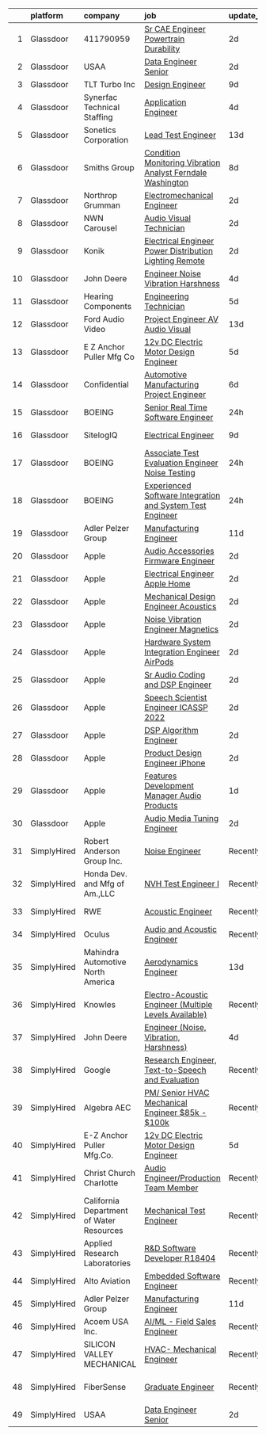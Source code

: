

|    | platform    | company                                  | job                                                                                                                                                                                                                                                                                                                                                                                                                                                                                                                                                                                                                                                                                                                                                                                                                                                                                                                                                                                                                                                                                                                                                                                                                                                                                                                                                                               | update_time   | location            |
|---:|:------------|:-----------------------------------------|:----------------------------------------------------------------------------------------------------------------------------------------------------------------------------------------------------------------------------------------------------------------------------------------------------------------------------------------------------------------------------------------------------------------------------------------------------------------------------------------------------------------------------------------------------------------------------------------------------------------------------------------------------------------------------------------------------------------------------------------------------------------------------------------------------------------------------------------------------------------------------------------------------------------------------------------------------------------------------------------------------------------------------------------------------------------------------------------------------------------------------------------------------------------------------------------------------------------------------------------------------------------------------------------------------------------------------------------------------------------------------------|:--------------|:--------------------|
|  1 | Glassdoor   | 411790959                                | [Sr  CAE Engineer Powertrain Durability](https://www.glassdoor.com/partner/jobListing.htm?pos=110&ao=1110586&s=58&guid=0000018137cfcc9092bb88eaf1a3138e&src=GD_JOB_AD&t=SR&vt=w&ea=1&cs=1_03baf38f&cb=1654498774519&jobListingId=1007915991005&cpc=870769263AED881C&jrtk=3-0-1g4rsvj5mr16h801-1g4rsvj642cgv000-de6c11a24183356a--6NYlbfkN0A4alNn5c1EMjHZlECe8pxJIEKZTj16jdbpGDS6uC3CgTK9uSbaVJKC2KIQ4RUONgrER7km3THwCbX0YWcpE-oGZcivz5wj-cTt5Z3aI65aRZxJnBp3uyyNyXD44rb2m52Ihhxwrt3y0kh7M4WaSYFopjZoBnadRYfdybze7exJiRcXjV0tvlTOOlrrazfezGNcCJajJ09OudXlSi7ulPPvUDkPQcxHxBtRr-f4J9z7Csm3uvZH6VfPLhhu5o0ah-FmKWq4UIXqAuYATKttSoI2W7Rj82ZB9H7nhV-ABQjuLrsqqu-KrauMr9UEdNhmVNNqzFmNm5OfEux2zNXRjRJ_oMVVSItprG_gBSznXfbEY5msF4DQL66m__9NOUYb9jmDeR_LO44GtrhoVP1NHIJiiBoKq0_UROxhOmnsB6n0dauD4JYQFG0duCwhBrH1LPDuT-KmLp-5SvUrZwKJWN9jPMhOLmk2EpUjvAt752kPujhO9bHdiCite6oPxUM7fhtpyBhtRxM9qg%3D%3D)                                                                                                                                                                                                                                                                                                                                                                                                                                                                                     | 2d            | Novi, MI            |
|  2 | Glassdoor   | USAA                                     | [Data Engineer Senior](https://www.glassdoor.com/partner/jobListing.htm?pos=108&ao=1110586&s=58&guid=0000018137cfcc9092bb88eaf1a3138e&src=GD_JOB_AD&t=SR&vt=w&cs=1_13f6444d&cb=1654498774518&jobListingId=1007916124227&cpc=85DB4C1C8FC4A2A3&jrtk=3-0-1g4rsvj5mr16h801-1g4rsvj642cgv000-4e205190e0a6eb50--6NYlbfkN0CdTBpsLrhs4IwmIsoO0brdHaF9POTtXIeJjdlamKYQ_DT3Xi384CrTplWzHFzLngQoPjrlpLTlxm8sMVCx27fB4PPgGE-M_gQl_ZJ6lJJe910g8iV9T8BYimjMNh7s4nKoPNqH1jeEm9XrxWfm4dOjosGGiQ-yBQCO9SmzcmWK9Fi6nnCt_8NGtI_vEdceRYgTBiAX-LlHJw5ONpC8NDvNrzIqQCZZv8QYG2Y2GAdvjpTrI6f14XYnxWqy1qIP2i_I7I6ShduUxx6Crm0tsOaI1w-Nh7Dr95YzLPB6z_YZtquwQC3YxgYxWtnkQzJsK7IxGdQxgOxhxNGVHQ5UPniKtsOe_0nFAW9byOO6bVjpKi_AlK9Z_QDNjF3doxW5MWLFE9Bt_Cko3CiXMpzC-wmV97jFd5de8UsfF-s6X26lGBPcpxNpmyD9ZYoqnq_x5q8%3D)                                                                                                                                                                                                                                                                                                                                                                                                                                                                                                                                                                                          | 2d            | San Antonio, TX     |
|  3 | Glassdoor   | TLT Turbo Inc                            | [Design Engineer](https://www.glassdoor.com/partner/jobListing.htm?pos=112&ao=1110586&s=58&guid=0000018137cfcc9092bb88eaf1a3138e&src=GD_JOB_AD&t=SR&vt=w&ea=1&cs=1_f92bc869&cb=1654498774519&jobListingId=1007898036424&cpc=C0FAF87ADD587446&jrtk=3-0-1g4rsvj5mr16h801-1g4rsvj642cgv000-8ef802f9058876bb--6NYlbfkN0DMkohtqlj7VpGiycL9PJ51joRSooVQ8u3vz_SxadXVnBZcKOwqKsHQtiI-ki0vC-4jJKlsASzNCqzWTiZkmCGKksmlBVIj_epR7O3Dqbk2pMxXbCQCrx2nP9S6i7qMeYoDkM9B7Ul1u9joIQ_Q80iVMvQulN9FBi0uC6W97TbyEikO9wDfGvCCXHOWJTZDzfpTLejumXJZeAxURuDal7C1fuLaNDWn-dYGzVk-RG_J-BAaGWPH6zK4j1k2wIouLJ1bnEndrhLPY_GrAnsXV2WhEzHQaU-34RrLUbdcRCb9KdbeTK3DpmI22kkfSqhsWPFX3HmSttnmA-xBjHLNpQa3hp_C0e0attoqBfJPHmcvMgqgw8hiGJzEu6QJCg6MaHhsH0U8_JHsp3TraVlLFy--FzeWH8MAwmX5F5ygZ0355LFYejGtuCIwDrxdNJDWsZEYJRZ4Zh-rLhXFyxQ_l52lV1sGWC31G9CPG-G3RhkKDVaaVOKzW_i4hDdFxBwhDUqKHijGVRGJBBQ_6Z9nXwMBTxN7wMuU268%3D)                                                                                                                                                                                                                                                                                                                                                                                                                                                                                          | 9d            | Akron, OH           |
|  4 | Glassdoor   | Synerfac Technical Staffing              | [Application Engineer](https://www.glassdoor.com/partner/jobListing.htm?pos=124&ao=1110586&s=58&guid=0000018137cfcc9092bb88eaf1a3138e&src=GD_JOB_AD&t=SR&vt=w&ea=1&cs=1_3d806e82&cb=1654498774520&jobListingId=1007909673844&cpc=CBEBA1A9D941894A&jrtk=3-0-1g4rsvj5mr16h801-1g4rsvj642cgv000-329fec45e361d747--6NYlbfkN0AWw-B98R_0UeEwU7zcJb5735BlGf2oO6lNW4CSRFTjX2ioALxyz1KtEMoAOu5FKXqgfrxQvKZotiagOOv0rz_DGv9oV_TrrUFNfo-HMeA--pqbeLolbDAyRDV0Disrrz9hARcHH9fG_BtW_qeU45TTwZdKsLOWz_7E7_KlcEiB7j6vm4dgclZSN0MMcvXip17e0igFCuFyOMc1hjIujrz3JcGP9q_CJhdJGSnTT54vG1ZUCQKluTZ0UG-VwjH-Xfu81tMJd9KO2nbM7ALrfG36TqrIkNbifFwFhYYA3kS1PTzpP3XjVwWGLqC--VwMejGgVFawRA8VDxUOPWzd-FHm3Yur3cgZLmBH-5Hv2_0FdeYMyI9CnCvy_0NkufK6c20CN-pK-TDu8Y00kbL9dEN44OAIDRcPh-VXY1_PhrgZmuG8CInxRjxeh8BOU-y1mVJS9oXJLHCYESplg45y2k4AXWG0zF8UrTmrLzL-n3wQD539rXsA0hU4L_xb5nmRiKxNkqzN-lfcAuNXxA6lzoM7wuYAOHNRfeHZk7DvusmAGgRPtIMKk7wBko78G05AjPXTrlVvQDnhYuRJ-rz2U3XeNixvgjRVQkdg_tgwgXGmcCaCu1nYoTIRBQ3c8lKUdUHMt4k_w8y2sdS2AsF3bnNn4E5Q8-c7ZWMYfGxfKfbE2h1Sub0PUcERwE-f8uwcEsUdcCURIF9dQPceMz4s1-U7ua6X7oJc_useQNS6lSFSTutLPebK7qbQu6LYQ9yGDjkF6MzjA73lY7GQl64Vy_0vU8Jfjuhyo-gwQBFUygYIhsZihy61SOffndZ4wngqo-16E-JXdgca0V9z4tt8CL87)                                                                                                                                                                   | 4d            | Eatontown, NJ       |
|  5 | Glassdoor   | Sonetics Corporation                     | [Lead Test Engineer](https://www.glassdoor.com/partner/jobListing.htm?pos=104&ao=1110586&s=58&guid=0000018137cfcc9092bb88eaf1a3138e&src=GD_JOB_AD&t=SR&vt=w&ea=1&cs=1_d5304ef4&cb=1654498774518&jobListingId=1007886482374&cpc=CECB46B897A8592B&jrtk=3-0-1g4rsvj5mr16h801-1g4rsvj642cgv000-a7e1c5d68d0827a0--6NYlbfkN0CRorvFZlqf4hM5S2WWiGfe_QJZXcBUqb8HLQGkO0GS9SkFoz0EAaJcv7fHnC0wmj4Q6JtWFIXV39M_zpSiS4XhUj-HFh0Iwt669cz5UIB3wglRklf-DbDk_aj-ATY5SpuCR9ndPGy_UCeNuTN-VxoNF3PDGoVWVCDMYPT_POQwpV4E2MnLzivmVHFz_6NniL4OsESI8lTVq9W9_1awIk6LXY9N1D1Ewp52yJnsMjgYl6oS7KpXDKJkHXGPHOOrhEd_UOIj0OCHSmc0QiKwvTEp0dxNzhum911nwpfgSr3pLWLm3ICxBQpEA3l5NOOV6pYiuzZ_iG32qfTxweB6vZFFcnpnsHpeEuwtoTbjkOdpVcjddgypO7RyuZDPN2y4ZcB9Do3YoRNqcshOxIxe_pELGXcHaLudzhqp-1Y_FRAMj9hv7vDkqKQfete0bJFRpLKGPzVoYAhjs_tg-sxDsIosyFmlegqacdqAykiD4srQ6eqY_Zy0Q_qQ8swk4x0n7Pa8v1LDBinbga8ULMtbJiWEoeyME1GplpAxmrhZ4lxwxrfkaoTxoa8rP5lB75U4mUjgdq1shiFRQw%3D%3D)                                                                                                                                                                                                                                                                                                                                                                                                                                         | 13d           | Lake Oswego, OR     |
|  6 | Glassdoor   | Smiths Group                             | [Condition Monitoring Vibration Analyst  Ferndale Washington ](https://www.glassdoor.com/partner/jobListing.htm?pos=109&ao=1110586&s=58&guid=0000018137cfcc9092bb88eaf1a3138e&src=GD_JOB_AD&t=SR&vt=w&cs=1_f61fe4c9&cb=1654498774518&jobListingId=1007900262330&cpc=D1B7150B9C545245&jrtk=3-0-1g4rsvj5mr16h801-1g4rsvj642cgv000-d3f0e0b08f67d4c5--6NYlbfkN0AeGAAYxmQ3mx0Zn7EMFsPq42Xy_d6PJvyvPfV5nGk_5RxUjDHJCTOEYShq0olIaE_uMxigKm0XWgvKNkrl7X6BlkKPQkL5AFptSId4dg166hmEJCTuAOr_99m3_0AQukx_9gjN9ZIUZGft5fb1TXwz7i94EZV6XW_ljVB90SRunxnpvPTpRtNCxtzQzlE3XECESUPsc5v68Ybj88_mzVdfokIuiFkzENMIuPdM1lQ6c3ETPvtjS9tBscFKLB5f7NabAKwgRcakO73WwKQoFlAW2jJEWvB4LHpIn9My5xkaNiOTXBCVZCuhf2wArWpjeC-c72uKVYK5ntNge1r_6Z_bwzbgc1BJcv0OZMV99i3AlVc1J_TCLmEycuFRU18yHlxgBhGauxDBMXVIVq3GKg8ccbcXnKfWOfhCw1fvId5IR-REbz5O7CuE51hSMaFzWW-8JMGD3-gxW9xOIFrmRr1F35ItYUgnZIgeUsHFm_xBe-SGz9q18VL0Adb8Z-MsM0ILO4-TGiP03VUo1Nvgk43Pxz3RKg8fYfoXlfUwuhqoPg%3D%3D)                                                                                                                                                                                                                                                                                                                                                                                                                                    | 8d            | Seattle, WA         |
|  7 | Glassdoor   | Northrop Grumman                         | [Electromechanical Engineer](https://www.glassdoor.com/partner/jobListing.htm?pos=127&ao=1110586&s=58&guid=0000018137cfcc9092bb88eaf1a3138e&src=GD_JOB_AD&t=SR&vt=w&cs=1_c64cbf23&cb=1654498774520&jobListingId=1007915530925&cpc=A65DF3A704A48F9B&jrtk=3-0-1g4rsvj5mr16h801-1g4rsvj642cgv000-79cdaf98b13fea8b--6NYlbfkN0DPf8Tf_oakpB62WadId2dzQiWExtALTi0lpCM--zHBL7o-_c_LOTx7NiHHJML4_3sXFkkM-V0MrJHK0YbVrcp1BO4vjTNOkyPLVzWMWFYFW_PLaoGFnMGryKrsr5BxUi-82ZwBG2LS0th7TCIo3aj45JhmkxxqazAyD1TAXJGuQvjOon-0DNKex93eky0PUxaKC_m_Lr82Z926ajYgBJ1kwTXKf6PoTC_Jf0lSQ_1QzaT7ia7clopeW2WHMELv2aY8qyA3gHoKySNQfxgRPIS7GcIeCGMvnpiRwQF17Zm5ZLRd8WutaTeq1i2ge3vlypFnwHeM3u8faj35TonM9pzvc02LUegrvtt5rYWuhGX7vtfs74TcmYcziH-rKYzj9vnSVxGJQ-WUKMqmuWEn-i-mulqWBcpx3yPzVmwC6Vk9gU1F2quZ3YWisrgwlc0VQUiyaileuekL30dVZkl1p1ey8b83lgTClA8kG2Jce0vf_GvhhD8jNyoOjYlYDJ8b2ldvWfD2nBI12X-c0uDvep2H7ZNympUCyqjwTu6XRn7jfCNn3of9pqglFjcG34qw71DhIQCONtIxni6oJt-O-DigVTjnn-9fg1sZB0eqVDv15HcEDjQiITEWgI6aG06KjC8-AIFW_BwJqDiSRUdYLOU_8Rzrto4x8_X1ise4jnwwOlWfwn1eT6phDiyljUojBqWjo1DzOtrCfo62gapdJmj8LgHvJqKW1NRWOLVPrFecx0C0F5V1I-44vIPfogehG2a0IpHgAK99zl--WwVfU5oW7wj2aZHECEzvP3iY-cxNMOtMjbg_VxbNtahazLPoyBE10O8ClIXxwg%3D%3D)                                                                                                                                                                      | 2d            | Redondo Beach, CA   |
|  8 | Glassdoor   | NWN Carousel                             | [Audio Visual Technician](https://www.glassdoor.com/partner/jobListing.htm?pos=107&ao=1110586&s=58&guid=0000018137cfcc9092bb88eaf1a3138e&src=GD_JOB_AD&t=SR&vt=w&ea=1&cs=1_966371d2&cb=1654498774518&jobListingId=1007916273564&cpc=297CB4EAB7D64A33&jrtk=3-0-1g4rsvj5mr16h801-1g4rsvj642cgv000-e22a9e83d99c57c5--6NYlbfkN0CjQ-DtZhaeqvtdl0wWl_9EshBEJZvpZd4x6rm9Wm9H32EgH8osHVNt9qqvJNHKDHMDe4CVSnoKi5WOUjCGgfAFJXg7dvZMtB-sYENhlN73-mV9sNxDC1DVwsMq-tNaRu7Oli4kRBW7RNG6I_mwvSEKQU0dfBWV9Qy6EOtrntKVNWngi6pm3MQyZzj6f6lN2j5WKYGrpUBpsqDAu-hjQgjWY__ORzZxm3Yc7p9F0K_toyLTepFjzEDMY0nAN1IGCDGl1Sx-KPZWCEZ2JTHshv6ccp8355HEibf7x1BCDq5U8Rdms_sY3iBol7d8WTicL_TDpXEeMIRRmuoDfONck0Ta9QjxW3TvW1j1cn2rw4F-eFOi545x67nZvD6_j0e-AGWiuG_uNMhTZQ4BAAI6imskOcgVxqLpbfOzK9TbdxjxFoV02OV0yRKnSrD7e0m5GUxgRX7ZgOq_0QOPD_meNNFWWdxGEUFLf0JAKIJMaGnW2avL0wlZH0uJv7ssyRsVOKof4JzKA0-J_A%3D%3D)                                                                                                                                                                                                                                                                                                                                                                                                                                                                                                    | 2d            | Brighton, MI        |
|  9 | Glassdoor   | Konik                                    | [Electrical Engineer  Power Distribution   Lighting   Remote](https://www.glassdoor.com/partner/jobListing.htm?pos=129&ao=1110586&s=58&guid=0000018137cfcc9092bb88eaf1a3138e&src=GD_JOB_AD&t=SR&vt=w&ea=1&cs=1_071bf1ac&cb=1654498774520&jobListingId=1007915971864&cpc=39A4E8CE329AB187&jrtk=3-0-1g4rsvj5mr16h801-1g4rsvj642cgv000-976f6700e403890a--6NYlbfkN0CtRfEJbO62b4JqOzanzcWMJBR1JzRWelxfWGz6I4RrBLk4853Sr2jbyegK_RDsCofHRUuapGr-9QbOspJmYqdoD4pQPeiZZan2nALM6bvohJHeIB41S8C7U-bihCvlo--HMWn0U0lJxFDNsK1mBVa5_tOur5IoNTL5JqPswmV4LjYM7uf8Ldj9oxgUS_hXpra9WU7i7ZhAaycm_nhyGXFdqyhS5t4ND_uZYa_q5GWPtVQQHhk7g2QFNtKfRTlL45qUOIgdLqhNaevrSqqPniOfUk42YSpKBiyWQOfdcMsIkSGMSpiKuSyQGzh9vaggUimyu_PmRX0oY9-LKxUjP3_fB3JWNbcHs2El_NFhz7_lT735I9JyvDXKRcwjsc0Bg4qnxs9TtF0YRyYF5BWERILTSg5oBmFxGCAUEJxCXSsfl7axgvHf7lTgsjK_mIR6jrfCVDDStaUckotIhNoA7M2660tf6MGV8Xy9gvshyiya9Pe35DSUcPBHSsR7elhGj126oOlTbQjH7v3iEQPoIE99)                                                                                                                                                                                                                                                                                                                                                                                                                                                            | 2d            | Iowa                |
| 10 | Glassdoor   | John Deere                               | [Engineer  Noise  Vibration  Harshness ](https://www.glassdoor.com/partner/jobListing.htm?pos=102&ao=1110586&s=58&guid=0000018137cfcc9092bb88eaf1a3138e&src=GD_JOB_AD&t=SR&vt=w&ea=1&cs=1_b1e94b72&cb=1654498774517&jobListingId=1007910048836&cpc=CECB46B897A8592B&jrtk=3-0-1g4rsvj5mr16h801-1g4rsvj642cgv000-bfdfc3d70928bfed--6NYlbfkN0DcRTDDlrwLkDRbKU304LMWUyzSZIWMF6_TQMEJOoFiQmt5dW3WAyKu4k0La7jA9u_1j8HgPDIfstd5QG4sXUx5AfWlVRG3t7OfuqlH5sBX6GoaUUU1iYnMVHTWYWWpWBrrzIDA8hkeIboxRRRKPLoaLUhEDSwP09a349yqBtx4Nqu-A_kPIjm_OzSzWLNDmgxsP6GBbXJvrN3tc8s_NTL0CtGQloqz8OlRTs7hGaQ39yCNII53fnPgsW1DrgMSKhPYTo1HynMEDx7WByURGZtTd6-axgikTLpY6W3c0ooXVVFFudY8_TIq7EaLCcvnD5mCAGdmIX0L-K2XuG_wRTmPk5YyCdWXvuRfWLUJM8KWje3R94q_sgcPQV7zSFX4diiEBY5fSn5ha_g5Jp0KX98XpXiM4cmUZNE2sWFq9Yg88k5-rsP5WOa8-tDVucdUjvFN2vGygQsmC8Ip-oaQUR7y7Ad2mvl-JqLpUXTCaWWbJ6QSbosQHd3edtVlgUAaq2T-tc5KUZ-bx14DOx-VTGst)                                                                                                                                                                                                                                                                                                                                                                                                                                                                                 | 4d            | Dubuque, IA         |
| 11 | Glassdoor   | Hearing Components                       | [Engineering Technician](https://www.glassdoor.com/partner/jobListing.htm?pos=106&ao=1110586&s=58&guid=0000018137cfcc9092bb88eaf1a3138e&src=GD_JOB_AD&t=SR&vt=w&ea=1&cs=1_4724c95b&cb=1654498774518&jobListingId=1007905875842&cpc=8BB092BD934645DB&jrtk=3-0-1g4rsvj5mr16h801-1g4rsvj642cgv000-6f22fe6e6d2bea85--6NYlbfkN0Dx3r3E47sSe5bB3PIy1uzBZvlB7xy2NhfhZMlxQTsxrNljbzALwoFlkedkEEafyv3YPcOvSTsUedOB94SlwZ129wEb1U1-aojfQdgH6txPvoSJYmXh7Q3wfM_onkdRqdZkTTmw-0hhXlJqIw9tp7QlWdiwMXN-9_HIJy8QsWkPrWAQLWUrwN_uwqWGQd5SezGygRlpQfuedIQSLsEqkvo-y8TKC-e8C6h_kiXgC1VtsuaM5EdX7w_YsQVyvfwQcPnNWSZAQ2Ob7Tgxbz7_c80lFlZIJw9yG_X3FXAcVfqG79HS8G0Q7sWBWTtj9rxXLnr2YodyIH541xMhn0rI51jOBxE54NWkmbquYTDZUX2BpwZUYNqfuZZtaZUasa7s1cLZ53Wrf9zdWkmRluwkQf75rf7pb2S5TTmc18opX9bDWo8JLi4lkJUoHiOrp1ZVpv8h71oIvGDjsfF4JWlsDtzj1CjfSbeaDzwnPE6pwuwYUGBJ9ilOfVCJdR-xndpORQ8K8uPnqEonNg%3D%3D)                                                                                                                                                                                                                                                                                                                                                                                                                                                                                                     | 5d            | Oakdale, MN         |
| 12 | Glassdoor   | Ford Audio Video                         | [Project Engineer  AV Audio Visual ](https://www.glassdoor.com/partner/jobListing.htm?pos=126&ao=1110586&s=58&guid=0000018137cfcc9092bb88eaf1a3138e&src=GD_JOB_AD&t=SR&vt=w&ea=1&cs=1_1401fc3c&cb=1654498774520&jobListingId=1007885847525&cpc=8795CF9063CD573D&jrtk=3-0-1g4rsvj5mr16h801-1g4rsvj642cgv000-d2032618e3799a0f--6NYlbfkN0D5Qh5ztHRJazBopTDU4c15ovZ4yuEHLDrRszDAd4mXZRsr2aoL_6kyvfTn-LJU51pkEq55bxS2eMyTqXKPzGDnyv_v10JWc7nQ_z5Tqe-Np4oEJr9aq4ryc6mJ_esreNaXNRLVMRk1JR7Jq4avlFVYtirVVjjKME9-P7z3rzt8i1C8GOMIMncfZeacn_hLik6GzAFCjTXPmOqXxTvuNhPzuKfFlgcM7W8Pha6zsnkwSusCqT4-rhVWmwF4H36lBLjPQzpX6D0tu-Rgd43FaU6SLI9f-xhtf8xYswTnkKAPHiNWEW1AP4RDx_K82Pz1KFnEawxoBANLRi3r5sSrSZWh9lm7A5rS-B_zjWgxaydd5xfgr27EhldMyXdxmhZeya_K6XxWzXrRUuarGNnPg_1Ea1O2EuJKAWdFlJVOlXr5EklM8q6TOZ4ddjmn6wQHtQ0rDJMuqV9vbHJ7Ft5Xn5HFBG_YmeYC_pH0VYKXd4VbuehDWqXT4xLnq5VImRSH_3qgX0966AsujQ%3D%3D)                                                                                                                                                                                                                                                                                                                                                                                                                                                                                         | 13d           | United States       |
| 13 | Glassdoor   | E Z Anchor Puller Mfg Co                 | [12v DC Electric Motor Design Engineer](https://www.glassdoor.com/partner/jobListing.htm?pos=105&ao=1110586&s=58&guid=0000018137cfcc9092bb88eaf1a3138e&src=GD_JOB_AD&t=SR&vt=w&ea=1&cs=1_231784e8&cb=1654498774518&jobListingId=1007906313955&cpc=01E7317C300A06DE&jrtk=3-0-1g4rsvj5mr16h801-1g4rsvj642cgv000-b673d0718afa647c--6NYlbfkN0Bh_KUTFrsaGtuPHP9eA0znr5TdCNr0UWSg1F4qlR7u86e_rRyULbuJYUyxbPr4jOLjqXnLZkFAyQ5cc7LKgdXJlcEle75yS3laQLmwDd8qP6ZFUGIsnOfic5DDlWgtrcfSbcFubH-LBfjbSghpjLphC8ov3zhtkCMIRE5BaSs4pKC6DI_svxtaUxSKvAOh0q-qc811uF3nRiPiWs17MwFE8WwwQNKx59QF1GkXaWmyzyMnxYwzSJGxS_aE-P6ncyX-qgYMh-FxmjePJ6GLzuWAxu1unCkkK5LK21jQgfhvpzNwHCl6FswvJ1ZbwWCedqopPyLvROrsJOfmdV8ni48UQAcQtEQ5-xZGm5fmCS1Sdv0ie4kNfculDWgjvLCXDTDS27Punc3F4gYVgbhvCMoRp-7FpXNs5Xo0mIRtD17RH0whKPD1dXJ7lqVoFgon8POMGuKjHZiBcwzQ-A1ER3Qi3nI2h2TvVAXANCNMFFvpV4u7g9jA-jirey76XD3ZKnYHA62MFXqUayfAkkKDDEgrFVB1razEOFU%3D)                                                                                                                                                                                                                                                                                                                                                                                                                                                                    | 5d            | Export, PA          |
| 14 | Glassdoor   | Confidential                             | [Automotive Manufacturing   Project Engineer](https://www.glassdoor.com/partner/jobListing.htm?pos=113&ao=1110586&s=58&guid=0000018137cfcc9092bb88eaf1a3138e&src=GD_JOB_AD&t=SR&vt=w&ea=1&cs=1_df7663a3&cb=1654498774519&jobListingId=1007903882595&cpc=E04C949A9101C6A2&jrtk=3-0-1g4rsvj5mr16h801-1g4rsvj642cgv000-2b78a38b68a84e6b--6NYlbfkN0C4qB7xLoDUSiE3s_WyTyKRiKAXFxmLj1Wrow-UJXKM07GC0R1Wz9IWXAjmJEwLP6Z7nTb6KVvMIcm-9PG9G54S1DqEICVe4Mmy-z4ZQ0t1bWx2hAE1w896CPM21kAhEd000X841DLUyyEFKLm87l5hED_Cg4v7d-1yiuSP9zatoGwrBP9v4KM6CCz44-JihIe9VQHaPMVU4jeIwtfh7TNk9f6atOKvryvXuUgYiEwcLsRqRg-MXZHoThhkK-dJt5syY8z6DXqKpUdeWfXjtAMGfPUu1vV3z4QOp9UZ8wEskIHK75Ob2hWEwiRB44tHdSKSPFED0MUx2KdRPH3owp9LEOeyTiAby-DxpPBRqKD0UK3F4fKEam7BDOoQpDA-lTMVkjNYhG4mHkxpdRL2e5h5mFzBtr59LcA7yyXI1OtsUH-EzgNoYUSfvzEUyBhosgS2dlekhPUZr7WXWxI2j_KpMBvt-6NNsLm4P-nMGLsqUMIODXSOAm8u_n9JZKGt5guJW0BKeN-KnfE9uXMg4V5rqGKasf3-LxoS0e95T80XzQ%3D%3D)                                                                                                                                                                                                                                                                                                                                                                                                                                                | 6d            | Piqua, OH           |
| 15 | Glassdoor   | BOEING                                   | [Senior Real Time Software Engineer](https://www.glassdoor.com/partner/jobListing.htm?pos=116&ao=1110586&s=58&guid=0000018137cfcc9092bb88eaf1a3138e&src=GD_JOB_AD&t=SR&vt=w&cs=1_554b27d0&cb=1654498774519&jobListingId=1007919532296&cpc=B576E40E3A51D23B&jrtk=3-0-1g4rsvj5mr16h801-1g4rsvj642cgv000-e0919e75f9b0ef79--6NYlbfkN0BddK4H-tsabPiX3BvkwhvbvP4OkLNzlRX6egXJy9Hb11ERhvpR4KXHN3-YJ1CHJCKYbtYouLUF4UDYW_QquxZLJrt2TbwwZPhWA8z0xD0Ax06Cbf5VXwkS-d9zda0jSri23Gk-i9Pn0c1aRE_iImQE3Jv_c59C08xwuez91h7Gp-hLdf_Suq926KodTDK2S5EAcMjWho3yS89eP99iDuYVbkaXr-q3BIpYedXz-75zK4GBS8uXfP3pwu9a4wh7Aj3CNF2UYGsOGihPUW22e0TS3pUYXiRxwiyQWCYkR6y4BMT8qcV2CyGBmR9oK0uYZmUY-n44iJ-rV-IiafMX9PAW8r3MUY8uON1gmHq88EfeNT2wo14GsvskFBKNabMyXKrVJpIXYH_vQ8kZpHaGCkXiPmV7bukfCsFkyyftkGlHZci1Pa0148OK2zyyVHfygfM%3D)                                                                                                                                                                                                                                                                                                                                                                                                                                                                                                                                                                            | 24h           | Jacksonville, FL    |
| 16 | Glassdoor   | SitelogIQ                                | [Electrical Engineer](https://www.glassdoor.com/partner/jobListing.htm?pos=103&ao=1110586&s=58&guid=0000018137cfcc9092bb88eaf1a3138e&src=GD_JOB_AD&t=SR&vt=w&ea=1&cs=1_8cb0e217&cb=1654498774517&jobListingId=1007898711252&cpc=FF3D0A187A8505BA&jrtk=3-0-1g4rsvj5mr16h801-1g4rsvj642cgv000-e1f89d7fff3ed659--6NYlbfkN0AC-SgJLx_eOKa0J9KZ0_ySWQ74nRiDz-FaV4ECq1OOzA_h97qlKbE7o4pHxXMbP5o4-ifIjNuzv_UPLDr8ZEf-6mDwKYlQkXGxwvXdFmg_Gisp5vqn4jA4EyerWAw5gS4hc8mUduopkrgJZSzz1u8_ajWdgLYIqIMaGw7zeVloamxPR9h66N_eVw1v8B1HIYHHRCVBA1C2c3n2rxyVQ-_WfbBMJSlm6cPGIBXCvtdNNA1P3NxUM3XXJT1IZ7vNSUXwT6fp5ry1aDX9y74faDt4htjC79ky8fOhqDNy2n18TKPOcZr29WVrtNiBNnwoIBaLmmxWgO2AZ8kXP8gygnl2odatzhJ58IRglqQ0Ng_VnwC50D0XPEneLnUxi50ejdJWwD7WezkjQROGNiGrEF-IoK8kW6B6XlGXNG6prWBtW1WYQy3emHBmOALx1If-I92ZyMNvyygENZWhZV2GlonepMb7Ykgcun5H4mcmCDv90w8P7527wx_KtagDMRClR7km7pMpdNGqO9C594TH-9PC)                                                                                                                                                                                                                                                                                                                                                                                                                                                                                                    | 9d            | Minneapolis, MN     |
| 17 | Glassdoor   | BOEING                                   | [Associate Test   Evaluation Engineer   Noise Testing](https://www.glassdoor.com/partner/jobListing.htm?pos=114&ao=1110586&s=58&guid=0000018137cfcc9092bb88eaf1a3138e&src=GD_JOB_AD&t=SR&vt=w&cs=1_fe1528c4&cb=1654498774519&jobListingId=1007919532018&cpc=0FE1F5EA2BC84A01&jrtk=3-0-1g4rsvj5mr16h801-1g4rsvj642cgv000-72b6ce1756b663a3--6NYlbfkN0BddK4H-tsabPiX3BvkwhvbvP4OkLNzlRX6egXJy9Hb11ERhvpR4KXHOGIJSt-F4EnUO875f9tbHrHHKXMgVkP3PYVzHBrbRtsz-M-TwTyyyhQjMZmJa3hCJURhOqcs2qtNgYiPVVVxQgwLY4uDlWosP9djh-rVxYuvx1FjFMxQStoBpQm6XspOSOYNYQun6dapRpYUgbs8v3_n_WzLWDV0mGHdWeQXwLD3Wan3yjbE-R4tKhJDbingP46mZPteMdtsTrISTH5NC4Oimr23g9uoJUZlq09IALRxYRbQlUU8xt41_bVXLmg_gnK4omHzATr3HNufkEBqFRnoSyYEleO6ZDXjXuylWxTSiUIshzTib6-FTAbc4yNkoTaYA9hPxtQq0vm8gaUmAF02zmfqKL-A-vo0AUCUbAtPKWEHEeH0SJ4LgRaDxSlR)                                                                                                                                                                                                                                                                                                                                                                                                                                                                                                                                                                        | 24h           | Tukwila, WA         |
| 18 | Glassdoor   | BOEING                                   | [Experienced Software Integration and System Test Engineer](https://www.glassdoor.com/partner/jobListing.htm?pos=111&ao=1110586&s=58&guid=0000018137cfcc9092bb88eaf1a3138e&src=GD_JOB_AD&t=SR&vt=w&cs=1_801d7572&cb=1654498774518&jobListingId=1007919531961&cpc=987D8AFE463DF687&jrtk=3-0-1g4rsvj5mr16h801-1g4rsvj642cgv000-930ae09e8a9ce3c4--6NYlbfkN0BddK4H-tsabPiX3BvkwhvbvP4OkLNzlRX6egXJy9Hb11ERhvpR4KXHiogI9i6BJrlHhKkW21Uup_PkFohfpIqIJzqVBjpwkavXCUcZCXmSK_ULMMVk2Q9zpjVWRFkZepVHIGILndyRzUd3M53Ke7KE4kISaZMxzz2vN8aylD_kewouvoEdwPsUEs37lo_dpW_QFFFz_HAwePeoAeRhgE8mYq0uJdSXoz97D7xhpXbwgllTBxkNy5y0rVIikR4WaPf630FzqSjtl0fLQ4Toa3Pp4MuZJMtVY7X5lkj6NuDifGT3ECJIqa3s-KkVFiDQun8v-XgxBk_eFWkmqLuXpaZHJLQacTjmpA8wkxzbm6W72iflrknZ_aQVcupdp4y5GHb0pGLXuTzQ5DcABW7-dgSdZnhOw4UCTQgtV0yOEnByJLTVghbMYXoSPtos1lfgSdo%3D)                                                                                                                                                                                                                                                                                                                                                                                                                                                                                                                                                     | 24h           | Kent, WA            |
| 19 | Glassdoor   | Adler Pelzer Group                       | [Manufacturing Engineer](https://www.glassdoor.com/partner/jobListing.htm?pos=101&ao=1110586&s=58&guid=0000018137cfcc9092bb88eaf1a3138e&src=GD_JOB_AD&t=SR&vt=w&cs=1_4188b66c&cb=1654498774517&jobListingId=1007893480628&cpc=D9E036DBA0E8D6D6&jrtk=3-0-1g4rsvj5mr16h801-1g4rsvj642cgv000-8c8691396981b3f6--6NYlbfkN0BpyA4is1FhKZ9A56kJdoALN6bYc9rpJgFIR_sPts5gNrK9CyEXEnl3UpR6wqFm-tclwM79xoSaN06KydSah9DVWiJd9gIabMLOj7IRRIYiQxC2OSCDRfSOXngffVNXD32wAGwhyXJXKNliw8vLovCY6NUT0fuftN_zWgTe7bzJIaocqPXPY-Wq-Xgf8O1-2QGT5JQfBvxlUdI3Gl-Y0e46ByCHwl8xWemk0kedWvmkTJn1LaL6EPIR1V_8B9WTXbaFeJrY8rDEEf9otpcINKTtjjXXfclePApxu4mESDkD79djo3KopdSUkriEKvGfYKBpelUS1eUIothMqhJyfrM_uER4QPo-at-35UwC9J1Kd4W3NrpTUdG3UXdgpnRhK2boJohbT5Vv-bZ2NN6oLnT67V0aPLjwC5F3ZvUoY-TAKU7R-_B_e5Ix3uw9S4KV1g4ESnI2OSrg9J3ovmLWg5T0HBbfkRvydk2Ew87LvQXiRcjrjjhiFR7zieJ-bRK-9p2uTb9fOye4ZqnJhAM_Ljy7aqMtSAp2SJnEwTq16uKNbhmNpAdkn4LGj0WduplmxysXcaa3EwuX8fVV_WULekGpH8Jui2QNOBtc__8f_6e1_1tAnXdkhaAe1Xw6QzJdd495yJMZnUn9qeIQ6Wq9SpsdfVqiNaG5HDvebOvOe12vqtXIyDSCYaR9MsY_FeD8anohz2qYx0qfsYZZMc0M8mwgrjJlFE-P-U43_nqSltHbHQ%3D%3D)                                                                                                                                                                                                                                                                          | 11d           | Athens, TN          |
| 20 | Glassdoor   | Apple                                    | [Audio Accessories Firmware Engineer](https://www.glassdoor.com/partner/jobListing.htm?pos=128&ao=1110586&s=58&guid=0000018137cfcc9092bb88eaf1a3138e&src=GD_JOB_AD&t=SR&vt=w&cs=1_0908582a&cb=1654498774520&jobListingId=1007917015530&cpc=AC285F3A3ECA6BB0&jrtk=3-0-1g4rsvj5mr16h801-1g4rsvj642cgv000-d4eef08970ac90a7--6NYlbfkN0BvKrLyj5gPmtZO9T8euul8TCxuuKNOtzRJOomxnwSEodTz2Bc-sPZl29JElYHfcoRu0fPF_ZzN6CqCSH_O0wPUIg6dADdOOagPKucvfFGp1nNHMArWqZP5xOj823TGYBhlHArJIwTb41lIsfxk26BgSJTGUG0IGyyodEa9hWieJSfIECRGmzT6U8JqJfAsw4U2hpqfv14gv6g-lIZDAEIopYPeWBjVNCyiCnTX8ThRzQb0ZVggEC3y1BsCHfLZqDSBe9e3y3AGk0dvxVSS0OBoChMBzfRMOaCLfNTQqfaU64gYkhdge5mHxb4oohqFWPhECDMaFeqlvS7Cq1YiBDI0-jMQw1IEa-bxnhtuolovH-rNbJz4G8xdDDPQU3rSWlg3nifJ_ReXmlKPZlwekshjU3R62orNChs9KRBA0BUYYrXAquMouObaAkn10xfKV2IKoG77OaGrcy8fHaOJM5RtHofVyOm5_sS9GeG-yRoHth_88NATVN9BDTRfunpIM2vRrazV1rTlXn5_WwZqHrKBnmFa41Ip5hzdCv9kf3xr3KIWoDvI55-3W7uiu0-YeV7UZumBc4dOobupyMpTwzLXhfqck62wqEd1AWM2Snq0qjikZVzYPSR9yNqSGktb3h__VBLOktoYsYOOkg8Xd7HvueBMmL8tU_MAQ8kCNFKwhPgAgFgl-ToG_XvfBULhDw31H1WGIOl46YVv5kpk6HZwpb0nCaz0HJzGK_P8fuUkQXcH_nupgMUefDW_ojg_vZaH-7aGavw-ZURJ_JMsb43g4nzjD6E0m0Uo-8eqwEiHKrtq3i0X3K24GSPbsIXgVJEKIUHIl6hy1DyxI6kWinHasJx_9fDm5XASeTUfStwDji0OYRCjMbU_uXIu18OM9udU_CgzGmm9otV0YXgAw2ITHzJrJNfaiNLoZa7peu9q1YNLNTnwZdbDKjBxWm1c3SU%3D)                                           | 2d            | Culver City, CA     |
| 21 | Glassdoor   | Apple                                    | [Electrical Engineer   Apple Home](https://www.glassdoor.com/partner/jobListing.htm?pos=125&ao=1110586&s=58&guid=0000018137cfcc9092bb88eaf1a3138e&src=GD_JOB_AD&t=SR&vt=w&cs=1_b1abd356&cb=1654498774520&jobListingId=1007917014217&cpc=AC285F3A3ECA6BB0&jrtk=3-0-1g4rsvj5mr16h801-1g4rsvj642cgv000-ffb5ae78bdfc0346--6NYlbfkN0BvKrLyj5gPmtZO9T8euul8TCxuuKNOtzRJOomxnwSEodTz2Bc-sPZlO_uSwsktAegDR1oWscXc68ELKQYbSDrYwSUEkCYPgx7hsiCOs3pWj8iK84nHM2QR3SqVd7aGFGvnGKHtYKZVY3ewxlX72k2-RC1gIJxALo2R9MFpi_mx7TPQfFt49zIMYjyHEAKxBIkb9ILvHf_QumnPq3CPzw78BZiK_6UhadKVqjZYvnwb87Ow5i7z3GlWmMFIKWEFUQA1cxIM6rfoKfUoU22IU8hDJsp-SLf_XCD5AZVM5N2K9IY4muoShHrar5MgJh8hw-iwZBV_7ggv1sFub4A31zC8EcXzyey9Onx8RCPfcjzXqdAPkHeiaBh_AlocoW13VYiNuYTWq7N9JWSM4hXlgOC6Q6WREw5b5ZAs0n1jznbLoGyhbuoJSiMkPt6N1jD_koK2uXRVfPAI8mtKNyKhEdmzNU6y3T_3nwS_cy5-cQzNmEkuDHHZgwgzQ0rts1L7Mh3L4cP3dynoNKpwUrgp8mhT4orfBOXQb2o4H7XbL4_GxBKs6pHaatYhG8IWBR0-zF-eeDRq_5pC8AuwzqweJa1jNiytpxvIT4o9JZGlwlTXQ1KsheT1_4_33hKJXxw3zSphyq4Rf7fA1Jb9JyUa4KJyQ3fZ2jhG9QGn3DaIFbLro0tAcJ1w5olACdy3ZtfrPkJp176LJelTxJh4jhC-2kpn44SsExT9m2VOXYuan6PG-TzcUqv5Ssz56sVmAYaMVFJkIz76xSlrjRq6_6jzZD-rtcV97PFpGVpdOgvLZUELSj7ckmvrmF1vyGOstU3ICwO5l7H-FpN7riZAhygAvDj3PTZImJ9jE6eHMMYQXG_pOPbQ7NhxNLzrcsIGzP4iIKW610IfTnn74Dnk6YWjXYFkInWZ69Pso-8svRi4rwneB6pCgshGvBhwH_WUaiPnt5UH6d5dB0412Q%3D%3D)                                | 2d            | Cupertino, CA       |
| 22 | Glassdoor   | Apple                                    | [Mechanical Design Engineer   Acoustics](https://www.glassdoor.com/partner/jobListing.htm?pos=122&ao=1110586&s=58&guid=0000018137cfcc9092bb88eaf1a3138e&src=GD_JOB_AD&t=SR&vt=w&cs=1_7a08cc66&cb=1654498774520&jobListingId=1007917017359&cpc=AC285F3A3ECA6BB0&jrtk=3-0-1g4rsvj5mr16h801-1g4rsvj642cgv000-010ae597c0c21ffe--6NYlbfkN0BvKrLyj5gPmtZO9T8euul8TCxuuKNOtzRJOomxnwSEodTz2Bc-sPZlO_uSwsktAegDR1oWscXc68kT1dbl2Hu_GLdvRR0TauGOETv7uMyTipz54UPiyjcp0qbgPeyRYubwGDg1idAobT5YISiYyxHZBNbv5Gj4aRXF5Op9uUnGEOeGaQl78jzjMXcCDMqgM97xUw691g2OPiQCOCsPnR8ZG9VaqK1Rmq7i-m23E8ZBBY90hEOy0Me8HTorNNCqGKP2Llb306GuBAjOSqw-m23avb_0nWcCaAGv3-LVZCDLJS7HQbFdbHTTWmspEDUmP7TuEd5BIFXhVp0_l5mZniz6dENv4JTgJiI_L4buHnvCVdiUzFm-32xnRPN6zs3Zy8fV-7a45GKj2BusFlappf7BQwb1y2cl4JyEBbsJdLSpRNPBbIPmYUc1Des-ve6JpmcJqFMr_7lfyODKFd4azjYAI-UNE9N3Ewtl6w53XMh567QkmiT4iUaUpq9548BNsSiN3yYHprkO-YEg51c5wpotPwgsEi4R-fJNSuRfgc7ZMtoTcuMZLYvxfdWwP5_JmaoviXADv0hwvstgLr-hSg_lCQl8KKFRKW_-z_QmoOFpRk3h9h6kN65TQ03tSVQUdGf2rDiX_rsbFOD4s3Q6WctdP_9cdeQfs-jpnJW1SkVRRSodrVLrdFwr2HXT1GVmWsRrHMIoPiqQ63QmzPgsTAfTzp-h2S8LqFNKOsl1Qjo2P83196mVGjHeTDWvly5B2D1NCCvjtgmbH7Yz_1H66r0w87WLmUjZrk4cW59gKStcSGivV4xv9vKqKtln95E_nErDuG20Ovkwg4jeYRQIc_pOfiOWzz47Y2ECIeFHEevYV2mi349puYS7J0vqUc4tshr3476S0RJ605RrhQFJJtWIrVbzjqNRsnHohH0AKabvoQEku234D9sI9ot3Q74RgALjnX_KUVfzG4v46gF4N1HJ)                      | 2d            | Cupertino, CA       |
| 23 | Glassdoor   | Apple                                    | [Noise   Vibration Engineer   Magnetics](https://www.glassdoor.com/partner/jobListing.htm?pos=121&ao=1110586&s=58&guid=0000018137cfcc9092bb88eaf1a3138e&src=GD_JOB_AD&t=SR&vt=w&cs=1_7666a211&cb=1654498774520&jobListingId=1007917015840&cpc=AC285F3A3ECA6BB0&jrtk=3-0-1g4rsvj5mr16h801-1g4rsvj642cgv000-b27d417db0094376--6NYlbfkN0BvKrLyj5gPmtZO9T8euul8TCxuuKNOtzRJOomxnwSEodTz2Bc-sPZlO_uSwsktAegDR1oWscXc6zp1AfIneIoVuzmWXiGUazp0jNAgjeMkEya4BNN2kaGCg5woHm4-v_q1183eRA2pz77ZAr8SU4b2pVBHuk9eVLcEpsXVgghEygD2GCvYTaqvvGbyJI8QZBxlCqM_kWvALrPP4a7nJ2oSrQF-RmdC-11dKVh78jXIWW-iptdq2imeh32PhmZQ-Wim5dRKtvI7orsqUiEdl9Z8w86Z2tF2B3OgYBNroExoHaVzn3fskEGquTzjdZBAvSW5jtr-3Swjzogb7LyF4dhKZXxNXj_6i8z4iz_SPJZq9TRZ8hhTg6U2B64DXRLN_VO1eGW6tr4zRkch3tD48mpzSvxrYMX7E4mJgSHExp3yaZ-iVp4-Bh3JwDAhDvZCPtLMx18xXnhIKhs4yInJWhixQC_BZagaWm0h9o0y3xXHNUanrbkjrWtI2-SfWylwJi9VPPgnhR2HIxahOJ3vr0LBJQWiHwgIBY-oPTZX3yBWhx7zvWVTNJ3_MnZR76dDDwjTMEDYMB4_gi19DcsZ50Ssi26tvdFOkWSRzXEKQZW9F7-zwiLkzB518humzrIpw0JsRerdG7ryS1Exduw1jAMaKORlgiCtLhW6Dd7pNwXTaznZHpAPqTLaxBqa4mGg8LV0CHwVReKEvWkG6uoMcvabkokdP6eytOG2NO2qXRBt--lRihUyE-sxISfjrwwcUAeEvVK20yEVjrGCTrrQGoHSfQstHoXmFjqXDVejX1Gamv6vj3mSxfctDN1DKlDYz5fl1VWqrXxhltddYbeda38Ptyg8BI6Xa5WcuOST2_MU-YYMLmAXYmzGjX5iAc5SZEdCqstB96zepyRzoZKGNSFxaqdpb1r-LcvEJuIfQVm_bdEDAMC2bF2mk37jUl7paZfYUr0DXN2eucQwgKunHpze)                      | 2d            | Cupertino, CA       |
| 24 | Glassdoor   | Apple                                    | [Hardware System Integration Engineer   AirPods](https://www.glassdoor.com/partner/jobListing.htm?pos=123&ao=1110586&s=58&guid=0000018137cfcc9092bb88eaf1a3138e&src=GD_JOB_AD&t=SR&vt=w&cs=1_10c80550&cb=1654498774520&jobListingId=1007917018507&cpc=AC285F3A3ECA6BB0&jrtk=3-0-1g4rsvj5mr16h801-1g4rsvj642cgv000-0ad8048f56d7573b--6NYlbfkN0BvKrLyj5gPmtZO9T8euul8TCxuuKNOtzRJOomxnwSEodTz2Bc-sPZlO_uSwsktAegDR1oWscXc60rJuWs91izK_uaTiAucU6pm1rPk9UjIURKlDEEKNrqzgtQmgLVQW1Z4mSb2vCI8Ke3knr1TZm_bBst5cnD2IZwbZFiZ9SNb5UfBjfh7SP5-IQ9AzO6SK6WKaPyfeOHpukdfN-QM4qDEJ-bG9D23Z6gfOwwkVgkuwpu29j_w0lAbuqDGV0DbGooXZS83CfxKMa0ZPimJdlmyeJDaHY42BSP-5doBKgC6rT8UoKGXTLIhgbf71LiBKt1pJN_zv6nzFecEoKgt4F---5HcWtK4j4Oqjeov7i7Bkte-5IAX_dxpV1ML-1TnwQTt7G8RNbdq-Iy0vn21lf1vrCeY20eFno7ZV-34U3-d1M9BJA9Gd4WU3rT4Xhf_ZpPM5uw_DmBneoUbIGZvs3It1ieNw87-hCk9Dnm2vNLVDdSVSng-T86WMWMe1YEPdw_Jq0JvC9wWYAhu2YyWIvYTqFbWVOWhTvHwdf67YA24uK_Ttz9jPz7EedjoQCrjRop1yy_pA6EFolYQ_wLNA98yENhebAo51eZIshGtdsjl1ohoO5boRcUMsFf1sfxOlaJDc-VtRfDsYetJkmlXN18iaS4mq0t2DVDIPVk6gaTKltF1vHKPMXNpDgceyjjmmMGoFDiUHJeC7b55Fp1P2FVicbYL7-Yb17ManEsXpAp6LZyOAcpxCe0IfcWJ-0oiDTkcJ8gzy9grhYW3m4MH8SHT2mru7_-kp1tkYGYMEb-QhvFe7zrSiopi2d6tXZlXSxS6EmS7JvYUpvusTtZEaIn140Sj-Assu3mFrSWKMd1iVRRuPweSschNFb-00IBGWgaoKkdW81QJfkmmSamh5c9pkkQt9HLIro6m87wk-Ty0c3Ufxa3MKu-3MayTUQXWQENml9szG5SrDQ%3D%3D)                  | 2d            | Cupertino, CA       |
| 25 | Glassdoor   | Apple                                    | [Sr Audio Coding and DSP Engineer](https://www.glassdoor.com/partner/jobListing.htm?pos=119&ao=1110586&s=58&guid=0000018137cfcc9092bb88eaf1a3138e&src=GD_JOB_AD&t=SR&vt=w&cs=1_7d548705&cb=1654498774519&jobListingId=1007917015340&cpc=334ABAF5D42DC775&jrtk=3-0-1g4rsvj5mr16h801-1g4rsvj642cgv000-c7a78ab670a763b8--6NYlbfkN0BvKrLyj5gPmtZO9T8euul8TCxuuKNOtzRJOomxnwSEodTz2Bc-sPZlC5mDe-NOaJjo2lqg1vkfF-bYnBWp88H3wQc6EYBLrpU-irGZP9-oXYXcdg4hXQ6K5zmJHAcYBki9iM5FbuliTdHi4SIsIgVOOLTk85UqjxoIMs29CGPfKTFzOM1Y-ZISIeU8fNk1sGO-jI1ocyQxANZOnHXCs8JlxAoBjJPWdPIl2BtD1LQDEDmGuKNnpwLdyeGIUzgnQQuLB1UKUMSwbp8T--mbUWg_3ybhDfdNb51oeZ1slAxsgoYfIEWtocZnVFM9BcNoMwBFZ1EuFqZW1usERSn6zzO8h3rJnGrqREIxX_ZI3KHEEqqjNEKyto1HzUXGnrpgBQkZGB_W3iE2ODEqwYsHXgsaWZbjXSsYq2TYeUrJqAFLwHatGQ4doX-bFFeovl2BvqXL5_TebNTyq_9RdV61yhph0ADIYfdNIIGBdO9o-qwDMCSEGnsEuSmhujdwMY5xvTBLUZeCha6gYR6ZgmntzA8XLeSjTbCRQLOWPJptRj4AgHHDgw3ttz9pyx4LhqI2sVtuNqQiSUZIamVeWRVATNBLBv7kLI1utbYFIE2Sn-kLjpsYdUzXe41IaOjDNn3pZ6tCOO8AZT6hISUS5-oSDDgMMJ4-mrNJcQjoLGPinzUyMGxdlnlvXNE2p1V4d-R54YUN_gK5muXD_mu0RgBeZ2No7mOWWj5Ln0wFF0zxybO_EZD85AGhgXHu_9D6FhKTaJQpSoPoCGBb2QRd0DXJTDUkmRftMJ9qbSa2A62wFgxJ9ojJnXbLhLnaI0wJY5MtjZYlT4EH7Tj6qQ9if0iH_d_gWhNMbSa3bTX9dJ96qwUiMuYuoDiG_XNRp0OjMu5ltNN8uICDxPORifFygpVKg0A4vI3vfpwgaEXzCoJDjXrb-BEzKkhFdJHbTDIYEywfTeo%3D)                                              | 2d            | San Diego, CA       |
| 26 | Glassdoor   | Apple                                    | [Speech Scientist   Engineer  ICASSP 2022 ](https://www.glassdoor.com/partner/jobListing.htm?pos=118&ao=1110586&s=58&guid=0000018137cfcc9092bb88eaf1a3138e&src=GD_JOB_AD&t=SR&vt=w&cs=1_3841bcb1&cb=1654498774519&jobListingId=1007917011485&cpc=AC285F3A3ECA6BB0&jrtk=3-0-1g4rsvj5mr16h801-1g4rsvj642cgv000-63905b723a0d8926--6NYlbfkN0BvKrLyj5gPmtZO9T8euul8TCxuuKNOtzRJOomxnwSEodTz2Bc-sPZlt2Zgji_QUXGExA1AOrvFSNPoPR3ItLI_Ia3kmZHrvEykht2qnOIL6nS38jvo0zLHcorgCd1YJXy3Swxu9hvAn_1ZWR4nqe2oZpq6sh4JNeayiHSrLb9Jsm08OiFzKUi47N1_uhdO5wK5Ds-RdUqJ7ot0vz3vB6gu9aSYp9i8gcI-KR3-E79lV-x0t_pcGqDJ-lKO8Wwax_3dOWcxvtNm_NLp3I4BATVlIkLTH_aOCaeo83Djo5yjprofPEy7WC-0H1w-TmrOsiaCadmwH_RFTxHjCWpYXOxEeJ8bwtmwKtGBa8cXcI4E6CukSUNpbV9Zh2Iwj_1wQXhMbsoCuvdSUz0YO7Edqd1Y0xwnSktw91128-9EK2ksjZuQq1qtZvHiKUfrcRyKyz4ucZygMBWiJxGtOs3zdO7AYPHII--Av-GAGCsg97RRvMVJVOgHSmb31QCh0FFlBD9Hsnq-VzW_i4GNxYe-ST8GelDor-tdqkJPlJythPVNkBMGnuaNB-DlKnCtwCkJwpnLLs-wai2NtMdgyCf8uNAS78kpJnw62me0dtfauDx_L8t2Kz2IyJp6Oc84AJrX8kAwbWSTT2KDo0QlColDhJIJQFY5LJRGQ47m8GgVuDXJL9qmw_iNbHX2bAl8d_PpfkkxEDRBtsxk_8dMRgGBjtHYyDfU2K23RTzUH_e7IdhVGYovXLFJzUUKT7FZEdLnqg1KLKReNBBywH5e0679FicE2EbZ3NHfch1bo9cVDzFfnwywb4plwC1-lCyq33F8wMOfNWNjGDFpqaoVD2DhXX9_G2reLiliWSYQHpJtoB6IOaaLEKaS9JB9GbduIl3RJ2RIjSD2oNVNn0BjStB9Hty0WHTyoSkX5b-cQOwGbfzss0cK0t_HZxb9_C5Jhdzq7T8%3D)                                     | 2d            | Cupertino, CA       |
| 27 | Glassdoor   | Apple                                    | [DSP Algorithm Engineer](https://www.glassdoor.com/partner/jobListing.htm?pos=117&ao=1110586&s=58&guid=0000018137cfcc9092bb88eaf1a3138e&src=GD_JOB_AD&t=SR&vt=w&cs=1_c6625762&cb=1654498774519&jobListingId=1007917014826&cpc=F41FEAB56D215062&jrtk=3-0-1g4rsvj5mr16h801-1g4rsvj642cgv000-a6fcbe625953f3a7--6NYlbfkN0BvKrLyj5gPmtZO9T8euul8TCxuuKNOtzRJOomxnwSEodTz2Bc-sPZlt2Zgji_QUXGExA1AOrvFSHQ8iJT_u2MzNGLhF1gAlCWKg7mUgTpDkufVh1FZ8cok_wHmLYYAmbqzHv393oD5nknszQPJWo-jhYQ7S0AHkWaL8miRJe1ykqOiBZrvcCz8LtzUQuEaHiVrBZ65HITl14pqtRQQPAlo8POMZ04sjjMftPalav1XZk1-ouY97peELYRro6KAWM-vCIv2qdMkE9IwXq9BIXstjrJKcYx81rwLZLVC9jtwwA3eVyUILdmKp-gWIttdgz0bJ5DzrZK937iT525lcze4zuiu4ZtoW1mTcXcqjaEzT-mueRN8A2cSDL9Np4LpMDF8ctSDwPHvHcXmvqdkwii4ZBiosj6Ztm8iUBaB7lyAeEy54_yNK9c96krNh6tO36iRBAqvS5yhkamPwyXOKSqMZp0VjUg4Vyuws7ge-YgqXeW_v8lUj8ER2vkUhQ4KgD-jQ-U5-8Y-rYlR1g24cPcQeyckMcbrdi8-r6W-81tw9aCLyYnnKzxY3ADTkaPWvX2wwdR4rHl8oE2HnDSu3VNr-BksrcPomAXOODHIN8YFWkgldJoB_75vx5nX7j-Hy0JJsMXemaeVWHuh62cPRsTr2mS5iJwN4ouK5ThjOrSyDJJjcvy3A82WH_XiD3GcwmJfyHlOHKBW_DCh1S47UcTXTSuTCSCNBY1TBvKpJtPNnV8e74bOz3pgtwAaaDeF8Z9K3lCCx1X2RQ7IQVhJfCqyBhxyZafyAmNU65C19Xy42UHDGofLt2_ZdAaTr36VUwXmTh4Rkr21GkpzZArelAIReAoT04pnrgIH5dfqazcSdQMhlqV6Yw20zYglurWKxSabsetWeJw7DRiIMrMUpxuLyKl5P_XTZaR3NAP6EYKGUg%3D%3D)                                                                          | 2d            | Cupertino, CA       |
| 28 | Glassdoor   | Apple                                    | [Product Design Engineer   iPhone](https://www.glassdoor.com/partner/jobListing.htm?pos=115&ao=1110586&s=58&guid=0000018137cfcc9092bb88eaf1a3138e&src=GD_JOB_AD&t=SR&vt=w&cs=1_fa56fff1&cb=1654498774519&jobListingId=1007917015201&cpc=F41FEAB56D215062&jrtk=3-0-1g4rsvj5mr16h801-1g4rsvj642cgv000-6024bbd5b1350741--6NYlbfkN0BvKrLyj5gPmtZO9T8euul8TCxuuKNOtzRJOomxnwSEodTz2Bc-sPZlO_uSwsktAegDR1oWscXc68DynupFfMPXTyd6bSCH1iRU9T646606PHaj628xc6VSck9-EAIZjE7Ijg0nckIGcZt8ewmOU0rPfpP0U9LDTwi8DXLXNanwRePyIUeeC3nFtV_D14JpqSeu3qoAR9T1Npgi7Ya0292vf4EKYabPmxST4Vp0uxQjOYkzoHWsvAJ1zHmfe65VQTh-B18X5SiRKMFSMvuq9RjBDY4rkYtkMml1QIIWZYgxzYVnuLuEUbr8HO8pkRSzW5pKVCRZ_y2bOdVdTy1fq3RysNv2ONh6h8doOrFrVqIFPCVRTSFxuSjOcGfFiAk8ltY7ACjKE-4s9o_FD_01Kc9jWljsod8AEyQlvCRPtxIU48UnslTg6IvAqo2v8SxS42EDb80jTtRfz1rqVbJP9yoU20u7G_ZCU7mjgHEU0JlzXBQZ0e8aMieiosI-scMbg-zCq0KF3JhDwKGzodBuLfDAq_CvO8CaamnNifrwP1eH79fGYjb4L8-DyyeSSlEL0sEkdNs5QNvVMQHxc7qBbCdMtmjJqv81CHsoP_XZp6l9Q19AYyhqLfsiIJKaj6rGuvRM1IA8agDtAYL1ZiHNqZP2ja2nbE8hWFZviIZm85FDM_3dD6Vz2NQ2ejrwsuOmuztIMZoroPjqf29RDSYvioVv2zfWFxiCE7Rk9JVexD5cf1iSRiLH2S_9hpu_36Q87vYnUQcP4grPLW_Hc2PuNTmUkMsbqb4jbKE2NIQn2ZTj1qfJWBJxm-3bXqm5QE9gWUDCm19AIdMVFLuCmCt9pKpmGJ1kxowXm_y_7OmokCO4K7lktvCwqIJ8bxGNZwrDXLGxqPXNNd65PBol9oOMxG6_9vFy6yeUcZkH9RHNdE8P4UfPTmN0Hizw)                                                            | 2d            | Cupertino, CA       |
| 29 | Glassdoor   | Apple                                    | [Features Development Manager   Audio Products](https://www.glassdoor.com/partner/jobListing.htm?pos=130&ao=1110586&s=58&guid=0000018137cfcc9092bb88eaf1a3138e&src=GD_JOB_AD&t=SR&vt=w&cs=1_f12869f9&cb=1654498774520&jobListingId=1007917525257&cpc=F41FEAB56D215062&jrtk=3-0-1g4rsvj5mr16h801-1g4rsvj642cgv000-d602773dcaf859e2--6NYlbfkN0BvKrLyj5gPmtZO9T8euul8TCxuuKNOtzRJOomxnwSEodTz2Bc-sPZlt2Zgji_QUXFV5HKqoiIZ_wefZ360FhSTWBd_sMoJwO-nxTpNgoq7VEJyrOnbPscPZ8hLqVnZRFSEWyXB8BE8_incb5148zmiAlwEMJFqyyju0xzWoQR8PodrjLR8C_fymSXVkt74FXan5_HuNAWmaQWg_-cEb6KWCYEn5gLXEKSdixadjO77gkkHTD7hB74lD6Lp0P4J5fhJnsLOy5oG_SjP33w5lphiyYcza2kK-isO0A_ScJG-X63YNK1h5O1UueKS_AsshXNC2YXYW2P15HHQak0Tz7-eX7rdEqyajs_kXyRi0nt2HM8pKjNTM1ELtPFIx-kCGuFTe-x7Vns0-VF3uNjp54RUVFopH5LfwR_T5Sq2I-v3B1tCcSQ2Nj27i8KEm00DExfPKiHAPUz22AsGBrQOFVOQfCp0WmZY5JI9xeFiQNE6kQEgeRGXTtlExB-zqSZuoZ9wIeV59hSk9MSzGMxb4LPF_71QImwneEPBNLlWwtD3WeI4E0DdMdK73OfZzQZYnDYQyndeeKlE6Ldi2qW3VvNTFqVzW0YS5GGh9edM_6Qw8bK6HiGD7hKL-MGSd-PxZOgIrM_Z2NEblH36k9qVKOKdNMgjodDz7bFvZ2j1TOt3tA-xE9sX9lvW_h_aUeTWyPzTlhOrFDHk2rZDZxNl8qgqVmumXEX-qu-CcVLUohikgtRfMA4mN-CHHRfd7TKTMN1wz8jGQNQLQ8fqsi5lrX0UTpCBB2aB5wcTkBMPXRwQ-SfXbnFNp48q28q0uXWXxolUc2NGf3QmNpQN9DVzOYDQ5AkwQLY4Owl_Ko_GN7higkt8OKBHIY7yDcRbf1kLpsVEkZavfFIlOIK_EZRjYNHUL8qGdk8bo3QXufbcaZhHXYTvr1U0RjgG5RBGsLpwbUfzwsffzODmpEgZgiR8_sJ7Pjw2l2VaMCg%3D) | 1d            | Cupertino, CA       |
| 30 | Glassdoor   | Apple                                    | [Audio Media Tuning Engineer](https://www.glassdoor.com/partner/jobListing.htm?pos=120&ao=1110586&s=58&guid=0000018137cfcc9092bb88eaf1a3138e&src=GD_JOB_AD&t=SR&vt=w&cs=1_0c846b97&cb=1654498774519&jobListingId=1007917011753&cpc=F41FEAB56D215062&jrtk=3-0-1g4rsvj5mr16h801-1g4rsvj642cgv000-484dde5776d7ec0b--6NYlbfkN0BvKrLyj5gPmtZO9T8euul8TCxuuKNOtzRJOomxnwSEodTz2Bc-sPZlO_uSwsktAegDR1oWscXc65oi0TyVuQL2LvMsG-yKfW6nYpTxDl9A7XZONf_sUfyY-YYwkZ9dQRdnQPUnbXDY4pjnxDEQwQheAg1S9xZ0mzOGGZpNJST5PfWz6XNfOWWRqhKkxGtFUIL4FZ66lZAcB831ZDap0vtuzTTEuIWcvtMKtCif1N6lEAQHv2irvcUNv3eaPdp3ekNhb380znjVdmsXRkzAaAJKCrD_aDah5DGPz97qGQs30lGtKb9O15QEjBfVOokViOQLWegP2GOUfWRD_otLWQalVFKzD5O8VAFbQZyADJDOqk0KqCizXkRLWyRuAPMufU9Q7tFUCWPXHvuGBIxQtauKb8Hg65V_ZT5tONaj7gd23noc39pUOtW12Qc9QKBkaO-HrrlLruetZhcrw3VVPqJo0U6kmLhRTS_SZYFsUjLXZpXdc4AY6Op-Ht3ujaELWRwolDTYptXOD-0rO5Pf_C8k898MiOCvw2QZnhIq_jEG40tsiKv_PndExnKeU52DJ6cduC2jPU0aqGUI-bSkZTKA8SfeMt_mO204GqXoIFgrmYvJOr8veyWxNOIK9cdwoZ6jVUmPKlQxWcMZw5VsEWRQYancFBdM-vkbngMPXmJdU93oEj-g6F9vI6zIJxk9YG00t3BlKorW3p2wpRyz9434AsEOaD4Lrc3DLqzj-pD3jEx_H488a3IdSR3HMyIf7Rtcdp4BKTYXIeUMTKr_iKKpNMCat3-aN1V_kye-I3Tc-oK_8Ek3cZi96CX9qmJlSt4E3gp_9vvVfV0R-jGzmKGPfiB0oCqiQtLONNW6ernH9IJy9pr3udGjwk1nWO7eQh7kvyoAAd4ELBFIhCVjQF1JpE_82fr_SVXCEr-URcp0N_Iwqt0c2I-9HD5CDvSbmRUXWvy16aviIg%3D%3D)                                     | 2d            | Cupertino, CA       |
| 31 | SimplyHired | Robert Anderson Group Inc.               | [Noise Engineer](https://www.simplyhired.com/job/cDVfwJH-JU5-yM38TBygwEaBW1plWiJydPdEDcaX2TDlAzDntcbhNQ?q=acoustic+engineer)                                                                                                                                                                                                                                                                                                                                                                                                                                                                                                                                                                                                                                                                                                                                                                                                                                                                                                                                                                                                                                                                                                                                                                                                                                                      | Recently      | Detroit, MI         |
| 32 | SimplyHired | Honda Dev. and Mfg of Am.,LLC            | [NVH Test Engineer I](https://www.simplyhired.com/job/dzM2tqM6hbPybf6uIztWtTzqPMGRPNVEGf-3kTKcD--iHgjng2SoXQ?q=acoustic+engineer)                                                                                                                                                                                                                                                                                                                                                                                                                                                                                                                                                                                                                                                                                                                                                                                                                                                                                                                                                                                                                                                                                                                                                                                                                                                 | Recently      | Ohio +1 location    |
| 33 | SimplyHired | RWE                                      | [Acoustic Engineer](https://www.simplyhired.com/job/4D63mtBB7SWuAFxiBsGNOz9NUklFa_tKof_tkGCLh70qDDJG6uepQw?q=acoustic+engineer)                                                                                                                                                                                                                                                                                                                                                                                                                                                                                                                                                                                                                                                                                                                                                                                                                                                                                                                                                                                                                                                                                                                                                                                                                                                   | Recently      | United States       |
| 34 | SimplyHired | Oculus                                   | [Audio and Acoustic Engineer](https://www.simplyhired.com/job/UJoG-TUqn5_pAreZRAEtyqeSB6eR2YZD65dUaa1EoBzMvajWfKvkbg?q=acoustic+engineer)                                                                                                                                                                                                                                                                                                                                                                                                                                                                                                                                                                                                                                                                                                                                                                                                                                                                                                                                                                                                                                                                                                                                                                                                                                         | Recently      | Remote +2 locations |
| 35 | SimplyHired | Mahindra Automotive North America        | [Aerodynamics Engineer](https://www.simplyhired.com/job/A-__LoBQES34g0gjRJLrE1a8La6MHDucNL-G_QS3c9GL_up6ZmEw0A?q=acoustic+engineer)                                                                                                                                                                                                                                                                                                                                                                                                                                                                                                                                                                                                                                                                                                                                                                                                                                                                                                                                                                                                                                                                                                                                                                                                                                               | 13d           | Auburn Hills, MI    |
| 36 | SimplyHired | Knowles                                  | [Electro-Acoustic Engineer (Multiple Levels Available)](https://www.simplyhired.com/job/ke2PSvcU7MPCSsVbDMT231HGhQBH2RM7CZ0Iuq3fFUDbP-vw3MR87w?q=acoustic+engineer)                                                                                                                                                                                                                                                                                                                                                                                                                                                                                                                                                                                                                                                                                                                                                                                                                                                                                                                                                                                                                                                                                                                                                                                                               | Recently      | Itasca, IL          |
| 37 | SimplyHired | John Deere                               | [Engineer (Noise, Vibration, Harshness)](https://www.simplyhired.com/job/yGrgBEEgEl1yerKgzig9GI9KprYMruKmoVF--Cg7AsObx6NE8v40_A?q=acoustic+engineer)                                                                                                                                                                                                                                                                                                                                                                                                                                                                                                                                                                                                                                                                                                                                                                                                                                                                                                                                                                                                                                                                                                                                                                                                                              | 4d            | Dubuque, IA         |
| 38 | SimplyHired | Google                                   | [Research Engineer, Text-to-Speech and Evaluation](https://www.simplyhired.com/job/IaMT0UYMtbnWyqb8o4N04bQwXO_sXxxsfUXDs1GmsEMUcJl-r_tU2Q?q=acoustic+engineer)                                                                                                                                                                                                                                                                                                                                                                                                                                                                                                                                                                                                                                                                                                                                                                                                                                                                                                                                                                                                                                                                                                                                                                                                                    | Recently      | New York, NY        |
| 39 | SimplyHired | Algebra AEC                              | [PM/ Senior HVAC Mechanical Engineer $85k - $100k](https://www.simplyhired.com/job/2C4N_nYe_hSl29TVhlc9GnvR5gRy3kdRG2FUoKsgTqKekN8SiCSWzg?q=acoustic+engineer)                                                                                                                                                                                                                                                                                                                                                                                                                                                                                                                                                                                                                                                                                                                                                                                                                                                                                                                                                                                                                                                                                                                                                                                                                    | Recently      | Cleveland, OH       |
| 40 | SimplyHired | E-Z Anchor Puller Mfg.Co.                | [12v DC Electric Motor Design Engineer](https://www.simplyhired.com/job/bFbAKjZcJD_6KkzUGHaao2HdKVzqJdkCiy6kNMRVo4cE5pJqB4tfLg?q=acoustic+engineer)                                                                                                                                                                                                                                                                                                                                                                                                                                                                                                                                                                                                                                                                                                                                                                                                                                                                                                                                                                                                                                                                                                                                                                                                                               | 5d            | Export, PA          |
| 41 | SimplyHired | Christ Church Charlotte                  | [Audio Engineer/Production Team Member](https://www.simplyhired.com/job/iGa82B9O0-jCTSzcsabn4flk6aW7s9O3p7TPfbt6VjN2TuF2rWS3_Q?q=acoustic+engineer)                                                                                                                                                                                                                                                                                                                                                                                                                                                                                                                                                                                                                                                                                                                                                                                                                                                                                                                                                                                                                                                                                                                                                                                                                               | Recently      | Charlotte, NC       |
| 42 | SimplyHired | California Department of Water Resources | [Mechanical Test Engineer](https://www.simplyhired.com/job/xqnJG15hqDMZFpW5ARBsSA68xOwh1Z3MhNGvwYNDKTf0GdYh9tpLXA?q=acoustic+engineer)                                                                                                                                                                                                                                                                                                                                                                                                                                                                                                                                                                                                                                                                                                                                                                                                                                                                                                                                                                                                                                                                                                                                                                                                                                            | Recently      | Sacramento, CA      |
| 43 | SimplyHired | Applied Research Laboratories            | [R&D Software Developer R18404](https://www.simplyhired.com/job/PsOD94Ojpg7OFkDSnvcFvYjGQOjPZpGSeByK9FhaCxxZjP5XcYXBZg?q=acoustic+engineer)                                                                                                                                                                                                                                                                                                                                                                                                                                                                                                                                                                                                                                                                                                                                                                                                                                                                                                                                                                                                                                                                                                                                                                                                                                       | Recently      | Austin, TX          |
| 44 | SimplyHired | Alto Aviation                            | [Embedded Software Engineer](https://www.simplyhired.com/job/lxnaJkOd-S7VBoK7rCbtTnG5GhJ0CTwHQJzj1KGJTfYkiE2s_U1JkQ?q=acoustic+engineer)                                                                                                                                                                                                                                                                                                                                                                                                                                                                                                                                                                                                                                                                                                                                                                                                                                                                                                                                                                                                                                                                                                                                                                                                                                          | Recently      | Sterling, MA        |
| 45 | SimplyHired | Adler Pelzer Group                       | [Manufacturing Engineer](https://www.simplyhired.com/job/guC7Dng2VNYZbnXvSp5PUX_uG-vkF4BCqjLh1UZC13pulPd5YM6geg?q=acoustic+engineer)                                                                                                                                                                                                                                                                                                                                                                                                                                                                                                                                                                                                                                                                                                                                                                                                                                                                                                                                                                                                                                                                                                                                                                                                                                              | 11d           | Athens, TN          |
| 46 | SimplyHired | Acoem USA Inc.                           | [AI/ML - Field Sales Engineer](https://www.simplyhired.com/job/59RpaSfg-ShmqtsAEdPmL7yfbRUj6uEKQXm--MMqPNpX4gNMMZaGyA?q=acoustic+engineer)                                                                                                                                                                                                                                                                                                                                                                                                                                                                                                                                                                                                                                                                                                                                                                                                                                                                                                                                                                                                                                                                                                                                                                                                                                        | Recently      | Grants Pass, OR     |
| 47 | SimplyHired | SILICON VALLEY MECHANICAL                | [HVAC- Mechanical Engineer](https://www.simplyhired.com/job/H19TLKifojE8xdr4cP2U23pMQuw-4-PtwgBzwQEk0RX5uor7WXBAdA?q=acoustic+engineer)                                                                                                                                                                                                                                                                                                                                                                                                                                                                                                                                                                                                                                                                                                                                                                                                                                                                                                                                                                                                                                                                                                                                                                                                                                           | Recently      | San Jose, CA        |
| 48 | SimplyHired | FiberSense                               | [Graduate Engineer](https://www.simplyhired.com/job/-2Xn3I0zeJsly8Jx3MqXjUBsfKswzUcQkIwaZjJ0y1wyM4X7iWtnCg?q=acoustic+engineer)                                                                                                                                                                                                                                                                                                                                                                                                                                                                                                                                                                                                                                                                                                                                                                                                                                                                                                                                                                                                                                                                                                                                                                                                                                                   | Recently      | San Francisco, CA   |
| 49 | SimplyHired | USAA                                     | [Data Engineer Senior](https://www.simplyhired.com/job/Mc4VbvJZHY_rE1eon2WDJf9Wo18WT5OYBAV-YznYXLBKY-uV9RQa3Q?q=acoustic+engineer)                                                                                                                                                                                                                                                                                                                                                                                                                                                                                                                                                                                                                                                                                                                                                                                                                                                                                                                                                                                                                                                                                                                                                                                                                                                | 2d            | San Antonio, TX     |
